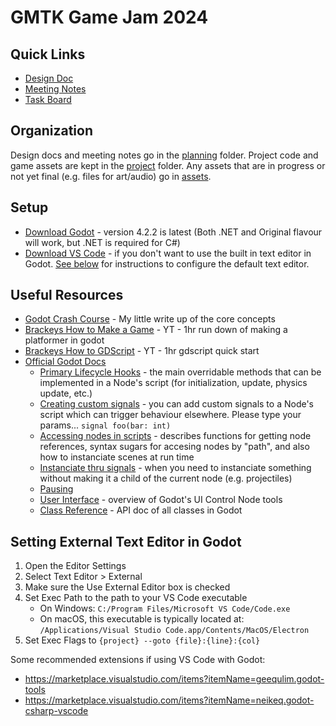 # GMTK Game Jam 2024

## Quick Links
* [Design Doc](./planning/design-doc.md)
* [Meeting Notes](./planning/meeting-notes/)
* [Task Board](https://github.com/users/wanooknox/projects/1/views/1)

## Organization
Design docs and meeting notes go in the [planning](./planning/) folder. Project code and game assets are kept in the [project](./project/) folder. Any assets that are in progress or not yet final (e.g. files for art/audio) go in [assets](./assets/).

## Setup
* [Download Godot](https://godotengine.org/download) - version 4.2.2 is latest (Both .NET and Original flavour will work, but .NET is required for C#)
* [Download VS Code](https://code.visualstudio.com/download) - if you don't want to use the built in text editor in Godot. [See below](#setting-external-text-editor-in-godot) for instructions to configure the default text editor.

## Useful Resources
* [Godot Crash Course](./GodotCrashCourse.md) - My little write up of the core concepts
* [Brackeys How to Make a Game](https://www.youtube.com/watch?v=LOhfqjmasi0) - YT - 1hr run down of making a platformer in godot
* [Brackeys How to GDScript](https://www.youtube.com/watch?v=e1zJS31tr88) - YT - 1hr gdscript quick start
* [Official Godot Docs](https://docs.godotengine.org/en/stable/index.html)
  * [Primary Lifecycle Hooks](https://docs.godotengine.org/en/stable/tutorials/scripting/overridable_functions.html) - the main overridable methods that can be implemented in a Node's script (for initialization, update, physics update, etc.)
  * [Creating custom signals](https://docs.godotengine.org/en/stable/getting_started/step_by_step/signals.html#custom-signals) - you can add custom signals to a Node's script which can trigger behaviour elsewhere. Please type your params... `signal foo(bar: int)`
  * [Accessing nodes in scripts](https://docs.godotengine.org/en/stable/tutorials/scripting/nodes_and_scene_instances.html) - describes functions for getting node references, syntax sugars for accesing nodes by "path", and also how to instanciate scenes at run time
  * [Instanciate thru signals](https://docs.godotengine.org/en/stable/tutorials/scripting/instancing_with_signals.html) - when you need to instanciate something without making it a child of the current node (e.g. projectiles)
  * [Pausing](https://docs.godotengine.org/en/stable/tutorials/scripting/pausing_games.html)
  * [User Interface](https://docs.godotengine.org/en/stable/tutorials/ui/index.html) - overview of Godot's UI Control Node tools
  * [Class Reference](https://docs.godotengine.org/en/stable/classes/index.html) - API doc of all classes in Godot

## Setting External Text Editor in Godot
1. Open the Editor Settings
2. Select Text Editor > External
3. Make sure the Use External Editor box is checked
4. Set Exec Path to the path to your VS Code executable
   * On Windows: `C:/Program Files/Microsoft VS Code/Code.exe`
   * On macOS, this executable is typically located at: `/Applications/Visual Studio Code.app/Contents/MacOS/Electron`
5. Set Exec Flags to `{project} --goto {file}:{line}:{col}`

Some recommended extensions if using VS Code with Godot:
* https://marketplace.visualstudio.com/items?itemName=geequlim.godot-tools
* https://marketplace.visualstudio.com/items?itemName=neikeq.godot-csharp-vscode